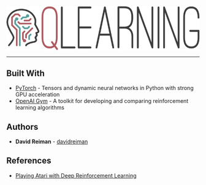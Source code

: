 <p align="center">
  <img src="docs/images/q-learning.png">
</p>

------------

## Built With

* [PyTorch](https://github.com/pytorch/pytorch) - Tensors and dynamic neural networks in Python with strong GPU acceleration
* [OpenAI Gym](https://github.com/openai/gym) - A toolkit for developing and comparing reinforcement learning algorithms

## Authors

* **David Reiman** - [davidreiman](https://github.com/davidreiman)

## References

* [Playing Atari with Deep Reinforcement Learning](https://arxiv.org/pdf/1312.5602v1.pdf)
